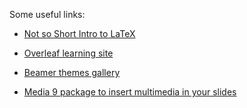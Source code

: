Some useful links:

* [Not so Short Intro to LaTeX](https://tobi.oetiker.ch/lshort/lshort.pdf)

* [Overleaf learning site](https://www.overleaf.com/learn)

* [Beamer themes gallery](http://deic.uab.es/~iblanes/beamer_gallery/index_by_theme.html)

* [Media 9 package to insert multimedia in your slides](https://tex.stackexchange.com/questions/345431/how-to-include-multimedia-files-in-beamer)
